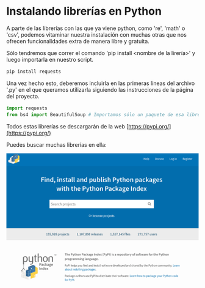 # Instalando librerías en Python

A parte de las librerías con las que ya viene python, como 're', 'math' o 'csv', podemos vitaminar nuestra instalación con muchas otras que nos ofrecen funcionalidades extra de manera libre y gratuita.

Sólo tendremos que correr el comando 'pip install <nombre de la lirería>' y luego importarla en nuestro script.

```bash
pip install requests
```

Una vez hecho esto, deberemos incluirla en las primeras líneas del archivo '.py' en el que queramos utilizarla siguiendo las instrucciones de la página del proyecto.

```python
import requests
from bs4 import BeautifulSoup # Importamos sólo un paquete de esa librería
```

Todos estas librerías se descargarán de la web [https://pypi.org/](https://pypi.org/)

Puedes buscar muchas librerías en ella:

![](img/pipy.png)
